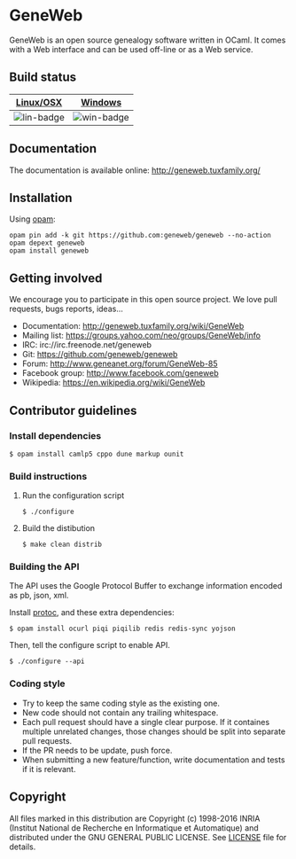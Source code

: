 # GeneWeb

GeneWeb is an open source genealogy software written in OCaml. It comes
with a Web interface and can be used off-line or as a Web service.

## Build status

| [Linux/OSX][lin-link] | [Windows][win-link] |
| :-------------------: | :-----------------: |
| ![lin-badge]          | ![win-badge]        |

[lin-link]:  https://travis-ci.org/geneweb/geneweb "Travis build status"
[lin-badge]: https://travis-ci.org/geneweb/geneweb.svg?branch=master "Travis build status"
[win-link]:  https://ci.appveyor.com/project/ipfix/geneweb "AppVeyor build status"
[win-badge]: https://ci.appveyor.com/api/projects/status/k7e1c67m4hc22491/branch/master?svg=true "AppVeyor build status"

## Documentation

The documentation is available online: http://geneweb.tuxfamily.org/

## Installation

Using [opam](https://opam.ocaml.org/):

```
opam pin add -k git https://github.com:geneweb/geneweb --no-action
opam depext geneweb
opam install geneweb
```

## Getting involved

We encourage you to participate in this open source project. We love
pull requests, bugs reports, ideas...

* Documentation: http://geneweb.tuxfamily.org/wiki/GeneWeb
* Mailing list: https://groups.yahoo.com/neo/groups/GeneWeb/info
* IRC: irc://irc.freenode.net/geneweb
* Git: https://github.com/geneweb/geneweb
* Forum: http://www.geneanet.org/forum/GeneWeb-85
* Facebook group: http://www.facebook.com/geneweb
* Wikipedia: https://en.wikipedia.org/wiki/GeneWeb

## Contributor guidelines

### Install dependencies

```
$ opam install camlp5 cppo dune markup ounit
```

### Build instructions

1. Run the configuration script
   ```
   $ ./configure
   ```
2. Build the distibution
   ```
   $ make clean distrib
   ```

### Building the API

The API uses the Google Protocol Buffer to exchange information
encoded as pb, json, xml.

Install [protoc](https://github.com/protocolbuffers/protobuf#protocol-compiler-installation),
and these extra dependencies:

```
$ opam install ocurl piqi piqilib redis redis-sync yojson
```

Then, tell the configure script to enable API.

```
$ ./configure --api
```

### Coding style

* Try to keep the same coding style as the existing one.
* New code should not contain any trailing whitespace.
* Each pull request should have a single clear purpose. If it containes
  multiple unrelated changes, those changes should be split into
  separate pull requests.
* If the PR needs to be update, push force.
* When submitting a new feature/function, write documentation and tests if it is relevant.

## Copyright

All files marked in this distribution are Copyright (c) 1998-2016 INRIA
(Institut National de Recherche en Informatique et Automatique) and
distributed under the GNU GENERAL PUBLIC LICENSE. See [LICENSE](LICENSE) file
for details.
